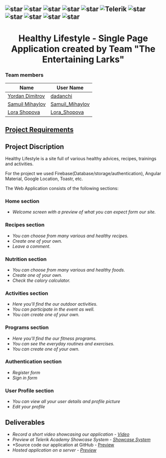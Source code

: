 ## ![star](https://github.com/martinboykov/Telerik_Academy/blob/master/images/star23.jpg)  ![star](https://github.com/martinboykov/Telerik_Academy/blob/master/images/star23.jpg)  ![star](https://github.com/martinboykov/Telerik_Academy/blob/master/images/star23.jpg)  ![star](https://github.com/martinboykov/Telerik_Academy/blob/master/images/star23.jpg)  ![star](https://github.com/martinboykov/Telerik_Academy/blob/master/images/star23.jpg)   ![Telerik](https://github.com/martinboykov/Telerik_Academy/blob/master/images/telerik-academy-logo.jpg)   ![star](https://github.com/martinboykov/Telerik_Academy/blob/master/images/star23.jpg)  ![star](https://github.com/martinboykov/Telerik_Academy/blob/master/images/star23.jpg)  ![star](https://github.com/martinboykov/Telerik_Academy/blob/master/images/star23.jpg)  ![star](https://github.com/martinboykov/Telerik_Academy/blob/master/images/star23.jpg)  ![star](https://github.com/martinboykov/Telerik_Academy/blob/master/images/star23.jpg)

<h1 align="center">Healthy Lifestyle - Single Page Application created by Team "The Entertaining Larks"</h1>

<h3> Team members</h3>


| Name                                     | User Name                                                          |
| ------------------------------------------- | ------------------------------------------------------------------ |
| [Yordan Dimitrov](https://github.com/dadanchi) | [dadanchi](http://telerikacademy.com/Users/dadanchihttp://telerikacademy.com/Users/dadanchi)                                             | 
| [Samuil Mihaylov](https://github.com/samuilmihaylov) | [Samuil_Mihaylov](http://telerikacademy.com/Users/Samuil_Mihaylov)                                            | 
| [Lora Shopova ](https://github.com/lorashopova) | [Lora_Shopova](http://telerikacademy.com/Users/Lora_Shopova)                                            | 

## <a href="https://github.com/TelerikAcademy/Angular/blob/master/Course%20project/README.md">Project Requirements</a>  

## Project Discription
Healthy Lifestyle is a site full of various healthy advices, recipes, trainings and activities.

For the project we used Firebase(Database/storage/authentication), Angular Material, Google Location, Toastr, etc.

The Web Application consists of the following sections:

### Home section 
 - *Welcome screen with a preview of what you can expect form our site.* 
  
### Recipes section 
 - *You can choose from many various and healthy recipes.*
 - *Create one of your own.*
 - *Leave a comment.*

 ### Nutrition section 
 - *You can choose from many various and healthy foods.*
 - *Create one of your own.*
 - *Check the calory calculator.*

### Activities section
 - *Here you'll find the our outdoor activities.*
 - *You can participate in the event as well.*
 - *You can create one of your own.*

### Programs section
 - *Here you'll find the our fitness programs.*
 - *You can see the everyday routines and exercises.*
 - *You can create one of your own.*

### Authentication section
 - *Register form*
 - *Sign in form*

### User Profile section 
 - *You can view all your user details and profile picture*
 - *Edit your profile*

## Deliverables
 - *Record a short video showcasing our application - <a href="https://www.youtube.com/watch?v=A830VF6dwhs&feature=youtu.be">Video</a>*
 - *Preview at Telerik Academy Showcase System - <a href="http://best.telerikacademy.com/projects/618/Library">Showcase System</a>*
 - *Source code our application at GitHub - <a href="https://github.com/TeamTheEntertainingLarks/HealthyLifestyle">Preview</a> 
 - *Hosted application on a server  - <a href="https://healthy-lifestyle-5aa05.firebaseapp.com/home">Preview</a>*


